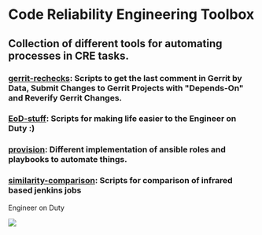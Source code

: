 # Code Reliability Engineering Toolbox

## Collection of different tools for automating processes in CRE tasks.

### <span stype="color:blue">[gerrit-rechecks](gerrit-rechecks/README.md): Scripts to get the last comment in Gerrit by Data, Submit Changes to Gerrit Projects with "Depends-On" and Reverify Gerrit Changes.</span>
### <span stype="color:blue">[EoD-stuff](EoD-stuff/README.md): Scripts for making life easier to the Engineer on Duty :)</span>
### <span stype="color:blue">[provision](provision/README.md): Different implementation of ansible roles and playbooks to automate things.</span>
### <span stype="color:blue">[similarity-comparison](similarity-comparison/README.md): Scripts for comparison of infrared based jenkins jobs</span>
Engineer on Duty

![](https://github.com/RedHatCRE/toolbox/workflows/tests/badge.svg)
